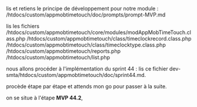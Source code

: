 
lis et retiens le principe de développement pour notre module : /htdocs/custom/appmobtimetouch/doc/prompts/prompt-MVP.md

lis les fichiers 
/htdocs/custom/appmobtimetouch/core/modules/modAppMobTimeTouch.class.php
/htdocs/custom/appmobtimetouch/class/timeclockrecord.class.php
/htdocs/custom/appmobtimetouch/class/timeclocktype.class.php
/htdocs/custom/appmobtimetouch/reports.php
/htdocs/custom/appmobtimetouch/list.php

nous allons procéder à l'implémentation du sprint 44 : lis ce fichier dev-smta/htdocs/custom/appmobtimetouch/doc/sprint44.md.

procède étape par étape et attends mon go pour passer à la suite.

on se situe à l'étape **MVP 44.2**, 